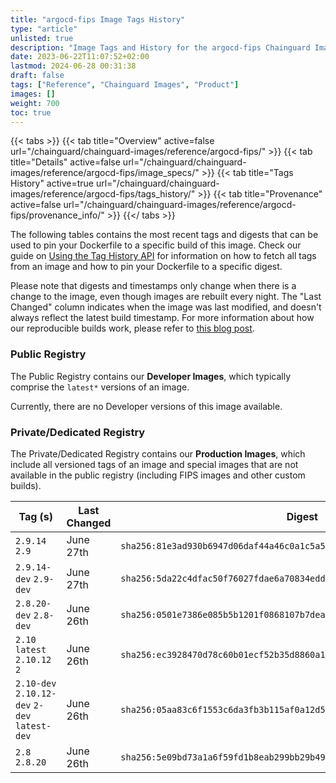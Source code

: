 ```yaml
---
title: "argocd-fips Image Tags History"
type: "article"
unlisted: true
description: "Image Tags and History for the argocd-fips Chainguard Image"
date: 2023-06-22T11:07:52+02:00
lastmod: 2024-06-28 00:31:38
draft: false
tags: ["Reference", "Chainguard Images", "Product"]
images: []
weight: 700
toc: true
---
```


{{< tabs >}}
{{< tab title="Overview" active=false url="/chainguard/chainguard-images/reference/argocd-fips/" >}}
{{< tab title="Details" active=false url="/chainguard/chainguard-images/reference/argocd-fips/image_specs/" >}}
{{< tab title="Tags History" active=true url="/chainguard/chainguard-images/reference/argocd-fips/tags_history/" >}}
{{< tab title="Provenance" active=false url="/chainguard/chainguard-images/reference/argocd-fips/provenance_info/" >}}
{{</ tabs >}}

The following tables contains the most recent tags and digests that can be used to pin your Dockerfile to a specific build of this image. Check our guide on [Using the Tag History API](/chainguard/chainguard-images/using-the-tag-history-api/) for information on how to fetch all tags from an image and how to pin your Dockerfile to a specific digest.

Please note that digests and timestamps only change when there is a change to the image, even though images are rebuilt every night. The "Last Changed" column indicates when the image was last modified, and doesn't always reflect the latest build timestamp. For more information about how our reproducible builds work, please refer to [this blog post](https://www.chainguard.dev/unchained/reproducing-chainguards-reproducible-image-builds).

### Public Registry
The Public Registry contains our **Developer Images**, which typically comprise the `latest*` versions of an image.

Currently, there are no Developer versions of this image available.

### Private/Dedicated Registry
The Private/Dedicated Registry contains our **Production Images**, which include all versioned tags of an image and special images that are not available in the public registry (including FIPS images and other custom builds).

| Tag (s)                                        | Last Changed | Digest                                                                    |
|------------------------------------------------|--------------|---------------------------------------------------------------------------|
|  `2.9.14` `2.9`                                | June 27th    | `sha256:81e3ad930b6947d06daf44a46c0a1c5a5eeff525116c78fef170073e99620004` |
|  `2.9.14-dev` `2.9-dev`                        | June 27th    | `sha256:5da22c4dfac50f76027fdae6a70834eddda794a984847a393443d0a34b6f3a57` |
|  `2.8.20-dev` `2.8-dev`                        | June 26th    | `sha256:0501e7386e085b5b1201f0868107b7deaf8d02b00c3916452fef687a2c7b8e1b` |
|  `2.10` `latest` `2.10.12` `2`                 | June 26th    | `sha256:ec3928470d78c60b01ecf52b35d8860a11bb31208822d60cf8b59839d30bf039` |
|  `2.10-dev` `2.10.12-dev` `2-dev` `latest-dev` | June 26th    | `sha256:05aa83c6f1553c6da3fb3b115af0a12d5fa7bd5b56420ab74c3df3483e795f99` |
|  `2.8` `2.8.20`                                | June 26th    | `sha256:5e09bd73a1a6f59fd1b8eab299bb29b49cb17680d29a64ecf08814109465bb11` |

